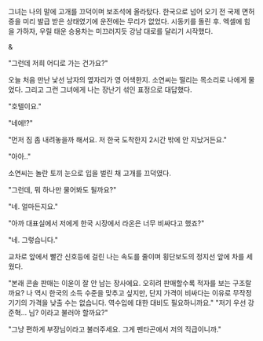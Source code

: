 그녀는 나의 말에 고개를 끄덕이며 보조석에 올라탔다. 
한국으로 넘어 오기 전 국제 면허증을 미리 발급 받은 상태였기에 운전에는 무리가 없었다. 
시동키를 돌린 후. 엑셀에 힘을 가하자, 우릴 태운 승용차는 미끄러지듯 강남 대로를 달리기 시작했다. 

& 

"그런데 저희 어디로 가는 건가요?" 

오늘 처음 만난 낯선 남자의 옆자리가 영 어색한지. 소연씨는 떨리는 목소리로 나에게 물었다. 그리고 그런 그녀에게 나는 장난기 섞인 표정으로 대답했다. 

"호텔이요." 

"네에!?" 

"먼저 짐 좀 내려놓을까 해서요. 저 한국 도착한지 2시간 밖에 안 지났거든요." 

"아아.." 

소연씨는 놀란 토끼 눈으로 입을 벌린 채 고개를 끄덕였다. 

"그런데, 뭐 하나만 물어봐도 될까요?" 

"네. 얼마든지요." 

"아까 대표실에서 저에게 한국 시장에서 라온은 너무 비싸다고 했죠?" 

"네. 그렇습니다." 

교차로 앞에서 빨간 신호등에 걸린 나는 속도를 줄이며 횡단보도의 정지선 앞에 차를 세웠다. 

"본래 콘솔 판매는 이윤이 잘 안 남는 장사에요. 오히려 판매할수록 적자를 보는 구조랄까요? 나 역시 한국의 소득 수준을 맞추고 싶지만, 단지 가격이 비싸다는 이유로 무작정 기기의 가격을 낮출 수는 없습니다. 역수입에 대한 대비도 필요하니까요." 
"저기 우선 강 준혁... 님? 이라고 불러야 할까요?" 

"그냥 편하게 부장님이라고 불러주세요. 그게 펜타곤에서 저의 직급이니까." 